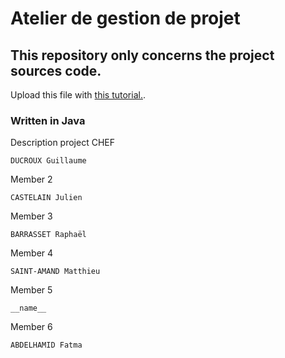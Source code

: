 # Atelier de gestion de projet
## This repository only concerns the project sources code.

Upload this file with [this tutorial.](https://agea.github.io/tutorial.md "Markdown Tutorial").
### Written in Java

Description project
CHEF
```
DUCROUX Guillaume
```
Member 2
```
CASTELAIN Julien
```
Member 3
```
BARRASSET Raphaël
```
Member 4
```
SAINT-AMAND Matthieu
```
Member 5
```
__name__
```
Member 6
```
ABDELHAMID Fatma
```

